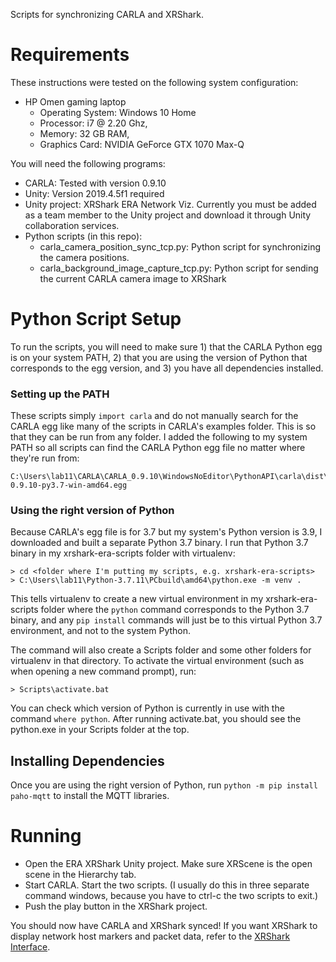 Scripts for synchronizing CARLA and XRShark.

# Requirements
These instructions were tested on the following system configuration:
- HP Omen gaming laptop
  - Operating System: Windows 10 Home
  - Processor: i7 @ 2.20 Ghz,
  - Memory: 32 GB RAM,
  - Graphics Card: NVIDIA GeForce GTX 1070 Max-Q

You will need the following programs:
- CARLA: Tested with version 0.9.10
- Unity: Version 2019.4.5f1 required
- Unity project: XRShark ERA Network Viz. Currently you must be added as a team member to the Unity project and download it through Unity collaboration services.
- Python scripts (in this repo):
  - carla_camera_position_sync_tcp.py: Python script for synchronizing the camera positions.
  - carla_background_image_capture_tcp.py: Python script for sending the current CARLA camera image to XRShark

# Python Script Setup
To run the scripts, you will need to make sure 1) that the CARLA Python egg is on your system PATH, 2) that you are using the version of Python that corresponds to the egg version, and 3) you have all dependencies installed.

### Setting up the PATH
These scripts simply `import carla` and do not manually search for the CARLA egg like many of the scripts in CARLA's examples folder. This is so that they can be run from any folder. I added the following to my system PATH so all scripts can find the CARLA Python egg file no matter where they're run from:

```
C:\Users\lab11\CARLA\CARLA_0.9.10\WindowsNoEditor\PythonAPI\carla\dist\carla-0.9.10-py3.7-win-amd64.egg
```

### Using the right version of Python
Because CARLA's egg file is for 3.7 but my system's Python version is 3.9, I downloaded and built a separate Python 3.7 binary. I run that Python 3.7 binary in my xrshark-era-scripts folder with virtualenv:

```
> cd <folder where I'm putting my scripts, e.g. xrshark-era-scripts>
> C:\Users\lab11\Python-3.7.11\PCbuild\amd64\python.exe -m venv .
```

This tells virtualenv to create a new virtual environment in my xrshark-era-scripts folder where the `python` command corresponds to the Python 3.7 binary, and any `pip install` commands will just be to this virtual Python 3.7 environment, and not to the system Python.

The command will also create a Scripts folder and some other folders for virtualenv in that directory. To activate the virtual environment (such as when opening a new command prompt), run:  
```
> Scripts\activate.bat
```
You can check which version of Python is currently in use with the command `where python`. After running activate.bat, you should see the python.exe in your Scripts folder at the top.

## Installing Dependencies
Once you are using the right version of Python, run `python -m pip install paho-mqtt` to install the MQTT libraries.

# Running
- Open the ERA XRShark Unity project. Make sure XRScene is the open scene in the Hierarchy tab.
- Start CARLA. Start the two scripts. (I usually do this in three separate command windows, because you have to ctrl-c the two scripts to exit.)
- Push the play button in the XRShark project.

You should now have CARLA and XRShark synced! If you want XRShark to display network host markers and packet data, refer to the [XRShark Interface](https://docs.google.com/document/d/1FLnxK0fSAxS3ziwpZ2-dLTjNdDfohzlo00dI5aq-SIc/edit?usp=sharing).
